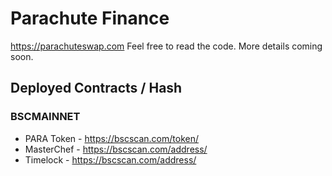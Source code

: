 # Parachute Finance

https://parachuteswap.com Feel free to read the code. More details coming soon.

## Deployed Contracts / Hash

### BSCMAINNET

- PARA Token - https://bscscan.com/token/
- MasterChef - https://bscscan.com/address/
- Timelock - https://bscscan.com/address/

